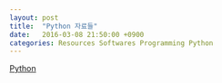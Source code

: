 ```yaml
---
layout: post
title:  "Python 자료들"
date:   2016-03-08 21:50:00 +0900
categories: Resources Softwares Programming Python
---
```



[Python](https://www.python.org)
